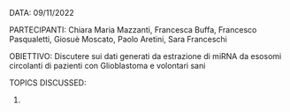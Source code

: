 DATA: 09/11/2022

PARTECIPANTI: Chiara Maria Mazzanti, Francesca Buffa, Francesco Pasqualetti, Giosuè Moscato, Paolo Aretini, Sara Franceschi

OBIETTIVO: Discutere sui dati generati da estrazione di miRNA da esosomi circolanti di pazienti con Glioblastoma e volontari sani

TOPICS DISCUSSED:

1.

